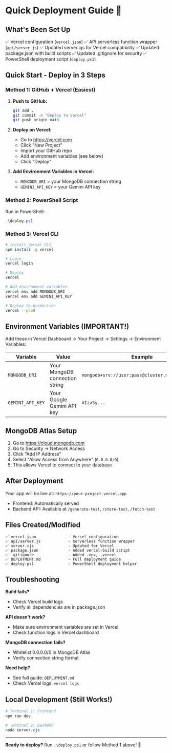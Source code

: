 # Quick Deployment Guide 🚀

## What's Been Set Up

✅ Vercel configuration (`vercel.json`)
✅ API serverless function wrapper (`api/server.js`)
✅ Updated server.cjs for Vercel compatibility
✅ Updated package.json with build scripts
✅ Updated .gitignore for security
✅ PowerShell deployment script (`deploy.ps1`)

## Quick Start - Deploy in 3 Steps

### Method 1: GitHub + Vercel (Easiest)

1. **Push to GitHub:**
   ```bash
   git add .
   git commit -m "Deploy to Vercel"
   git push origin main
   ```

2. **Deploy on Vercel:**
   - Go to https://vercel.com
   - Click "New Project"
   - Import your GitHub repo
   - Add environment variables (see below)
   - Click "Deploy"

3. **Add Environment Variables in Vercel:**
   - `MONGODB_URI` = your MongoDB connection string
   - `GEMINI_API_KEY` = your Gemini API key

### Method 2: PowerShell Script

Run in PowerShell:
```powershell
.\deploy.ps1
```

### Method 3: Vercel CLI

```bash
# Install Vercel CLI
npm install -g vercel

# Login
vercel login

# Deploy
vercel

# Add environment variables
vercel env add MONGODB_URI
vercel env add GEMINI_API_KEY

# Deploy to production
vercel --prod
```

## Environment Variables (IMPORTANT!)

Add these in Vercel Dashboard → Your Project → Settings → Environment Variables:

| Variable | Value | Example |
|----------|-------|---------|
| `MONGODB_URI` | Your MongoDB connection string | `mongodb+srv://user:pass@cluster.mongodb.net/db` |
| `GEMINI_API_KEY` | Your Google Gemini API key | `AIzaSy...` |

## MongoDB Atlas Setup

1. Go to https://cloud.mongodb.com
2. Go to Security → Network Access
3. Click "Add IP Address"
4. Select "Allow Access from Anywhere" (`0.0.0.0/0`)
5. This allows Vercel to connect to your database

## After Deployment

Your app will be live at: `https://your-project.vercel.app`

- Frontend: Automatically served
- Backend API: Available at `/generate-test`, `/store-test`, `/fetch-test`

## Files Created/Modified

```
✅ vercel.json              - Vercel configuration
✅ api/server.js            - Serverless function wrapper
✅ server.cjs               - Updated for Vercel
✅ package.json             - Added vercel-build script
✅ .gitignore               - Added .env, .vercel
✅ DEPLOYMENT.md            - Full deployment guide
✅ deploy.ps1               - PowerShell deployment helper
```

## Troubleshooting

**Build fails?**
- Check Vercel build logs
- Verify all dependencies are in package.json

**API doesn't work?**
- Make sure environment variables are set in Vercel
- Check function logs in Vercel dashboard

**MongoDB connection fails?**
- Whitelist 0.0.0.0/0 in MongoDB Atlas
- Verify connection string format

**Need help?**
- See full guide: `DEPLOYMENT.md`
- Check Vercel logs: `vercel logs`

## Local Development (Still Works!)

```bash
# Terminal 1: Frontend
npm run dev

# Terminal 2: Backend
node server.cjs
```

---

**Ready to deploy?** Run `.\deploy.ps1` or follow Method 1 above! 🎉
